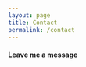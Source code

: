 ```yaml
---
layout: page
title: Contact
permalink: /contact
---
```


#### Leave me a message

<script>
  (function (p, l, u, t, i, o) {
    p[t] = p[t] || function () {
      (p[t].q = p[t].q || []).push(arguments);
    };
    o = l.getElementsByTagName('head')[0];
    i = l.createElement('script');
    i.async = 1;
    i.src = u;
    o.appendChild(i);
  })(window, document, 'https://cdn.plutio.com/messenger/main.js', '$plutio_msg');

  $plutio_msg('HorKwrAiWiAXzaHqJ', { });
</script>